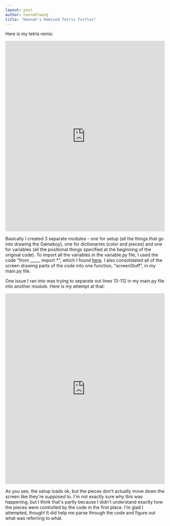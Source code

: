 ```yaml
---
layout: post
author: hannahlwang
title: "Hannah's Remixed Tetris Turtles"
---
```


Here is my tetris remix:

<iframe src="https://trinket.io/embed/python/22cfcde4d5" width="100%" height="600" frameborder="0" marginwidth="0" marginheight="0" allowfullscreen></iframe>

Basically I created 3 separate modules - one for setup (all the things that go into drawing the Gameboy), one for dictionaries (color and pieces) and one for variables (all the positional things specified at the beginning of the original code). To import all the variables in the variable.py file, I used the code "from _____ import *", which I found [here](http://stackoverflow.com/questions/17255737/importing-variables-from-another-file-python). I also consolidated all of the screen drawing parts of the code into one function, "screenStuff", in my main.py file.

One issue I ran into was trying to separate out lines 13-112 in my main.py file into another module. Here is my attempt at that:

<iframe src="https://trinket.io/embed/python/46f961a995" width="100%" height="600" frameborder="0" marginwidth="0" marginheight="0" allowfullscreen></iframe>

As you see, the setup loads ok, but the pieces don't actually move down the screen like they're supposed to. I'm not exactly sure why this was happening, but I think that's partly because I didn't understand exactly how the pieces were controlled by the code in the first place. I'm glad I attempted, though! It did help me parse through the code and figure out what was referring to what.
